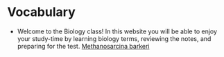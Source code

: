 # Vocabulary
* Welcome to the Biology class! In this website you will be able to enjoy your study-time by learning biology terms, reviewing the notes, and preparing for the test. 
[Methanosarcina barkeri](https://microbewiki.kenyon.edu/index.php/Methanosarcina_barkeri)
